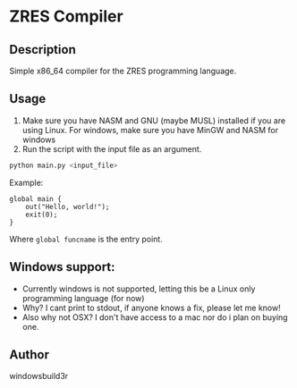 # ZRES Compiler

## Description
Simple x86_64 compiler for the ZRES programming language.

## Usage
1. Make sure you have NASM and GNU (maybe MUSL) installed if you are using Linux. For windows, make sure you have MinGW and NASM for windows
2. Run the script with the input file as an argument.

```bash
python main.py <input_file>
```

Example:
```plaintext
global main {
    out("Hello, world!");
    exit(0);
}
```
Where `global funcname` is the entry point.

## Windows support:
- Currently windows is not supported, letting this be a Linux only programming language (for now)
- Why? I cant print to stdout, if anyone knows a fix, please let me know!
- Also why not OSX? I don't have access to a mac nor do i plan on buying one.

## Author
windowsbuild3r
